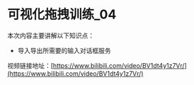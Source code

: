 # 可视化拖拽训练_04

本次内容主要讲解以下知识点：

- 导入导出所需要的输入对话框服务

视频链接地址：[https://www.bilibili.com/video/BV1dt4y1z7Vr/](https://www.bilibili.com/video/BV1dt4y1z7Vr/)